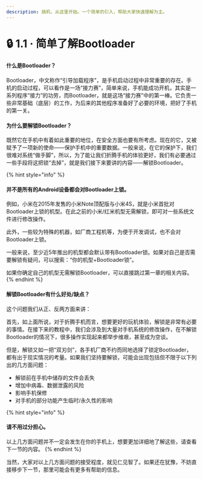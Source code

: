 ```yaml
---
description: 搞机，从这里开始。一个简单的引入，帮助大家快速理解为主。
---
```


# 🔒 1.1 · 简单了解Bootloader

#### 什么是Bootloader？

Bootloader，中文称作“引导加载程序”，是手机启动过程中非常重要的存在。手机的启动过程，可以看作是一场“接力赛”，简单来说，手机能成功开机，其实是一系列程序“接力”的功劳，而Bootloader，就是这场“接力赛”中的第一棒。它负责一些非常基础（底层）的工作，为后来的其他程序准备好了必要的环境，把好了手机的第一关。

#### 为什么要解锁Bootloader？

既然它在手机中有着如此重要的地位，在安全方面也要有所考虑。现在的它，又被赋予了一项新的使命——保护手机中的重要数据。一般来说，在它的保护下，我们很难对系统“做手脚”，所以，为了能让我们折腾手机的体验更好，我们有必要通过一些手段将这把锁“去掉”，就是我们接下来要讲的内容——解锁Bootloader。

{% hint style="info" %}
#### 并不是所有的Android设备都会对Bootloader上锁。

例如，小米在2015年发售的小米Note顶配版与小米4S，就是小米首批对Bootloader上锁的机型。在此之前的小米/红米机型无需解锁，即可对一些系统文件进行修改操作。

此外，一些较为特殊的机器，如厂商工程机等，为便于开发调试，也不会对Bootloader上锁。

一般来说，至少近5年推出的机型都会默认带有Bootloader锁。如果对自己是否需要解锁有疑问，可以搜索：“你的机型+Bootloader锁”。

如果你确定自己的机型无需解锁Bootloader，可以直接跳过第一章的相关内容。
{% endhint %}

#### 解锁Bootloader有什么好处/缺点？

这个问题我们从正、反两方面来讲：

首先，如上面所说，对于折腾手机而言，想要更好的玩机体验，解锁是非常有必要的事情。在接下来的教程中，我们会涉及到大量对手机系统的修改操作，在不解锁Bootloader的情况下，很多操作实现起来都举步维艰，甚至成为空谈。

但是，解锁又如一把“双刃剑”，各手机厂商不约而同地选择了锁定Bootloader，都有出于现实情况的考量。如果我们坚持要解锁，可能会出现包括但不限于以下列出的几方面问题：

* 解锁前在手机中储存的文件会丢失
* 增加中病毒、数据泄露的风险
* 影响手机保修
* 对手机的部分功能产生临时/永久性的影响

{% hint style="info" %}
#### 请不用过分担心。

以上几方面问题并不一定会发生在你的手机上，想要更加详细地了解这些，请查看下一节的内容。
{% endhint %}

当然，大家对以上几方面问题的接受程度，就见仁见智了。如果还在犹豫，不妨直接移步下一节，那里可能会有更多有帮助的信息。
